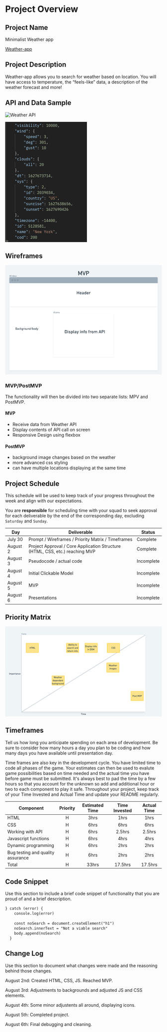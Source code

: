 
# Project Overview



## Project Name

Minimalist Weather app

[Weather-app](https://okamiffs.github.io/Weather-app/)

## Project Description

Weather-app allows you to search for weather based on location. You will have access to temperature, the “feels-like” data, a description of the weather forecast and more!

## API and Data Sample
![Weather API](https://openweathermap.org/current#data)

![API data](https://raw.githubusercontent.com/okamiffs/Weather-app/main/Assets/Screenshot%202021-07-30%20at%203.48.47%20PM.png)

## Wireframes
![Wireframe](https://raw.githubusercontent.com/okamiffs/Weather-app/main/Assets/a2e1a484-93fe-4708-94e8-a6b6e4cf5996.png)


### MVP/PostMVP

The functionality will then be divided into two separate lists: MPV and PostMVP.  

#### MVP 

- Receive data from Weather API
- Display contents of API call on screen
- Responsive Design using flexbox

#### PostMVP  

- background image changes based on the weather
- more advanced css styling
- can have multiple locations displaying at the same time

## Project Schedule

This schedule will be used to keep track of your progress throughout the week and align with our expectations.  

You are **responsible** for scheduling time with your squad to seek approval for each deliverable by the end of the corresponding day, excluding `Saturday` and `Sunday`.

|  Day | Deliverable | Status
|---|---| ---|
|July 30| Prompt / Wireframes / Priority Matrix / Timeframes | Complete
|August 2| Project Approval / Core Application Structure (HTML, CSS, etc.) reaching MVP | Complete
|August 3| Pseudocode / actual code | Incomplete
|August 4| Initial Clickable Model  | Incomplete
|August 5| MVP | Incomplete
|August 6| Presentations | Incomplete

## Priority Matrix

![Priority Matrix](https://raw.githubusercontent.com/okamiffs/Weather-app/main/Assets/Screenshot%202021-08-01%20at%209.06.15%20PM.png)

## Timeframes

Tell us how long you anticipate spending on each area of development. Be sure to consider how many hours a day you plan to be coding and how many days you have available until presentation day.

Time frames are also key in the development cycle.  You have limited time to code all phases of the game.  Your estimates can then be used to evalute game possibilities based on time needed and the actual time you have before game must be submitted. It's always best to pad the time by a few hours so that you account for the unknown so add and additional hour or two to each component to play it safe. Throughout your project, keep track of your Time Invested and Actual Time and update your README regularly.

| Component | Priority | Estimated Time | Time Invested | Actual Time |
| --- | :---: |  :---: | :---: | :---: |
| HTML | H | 3hrs| 1hrs | 1hrs |
| CSS | H | 6hrs| 6hrs | 6hrs |
| Working with API | H | 6hrs| 2.5hrs | 2.5hrs |
| Javascript functions | H | 6hrs| 4hrs | 4hrs |
| Dynamic programming | H | 6hrs| 2hrs | 2hrs |
| Bug testing and quality assurance | H | 6hrs| 2hrs | 2hrs |
| Total | H | 33hrs| 17.5hrs | 17.5hrs |

## Code Snippet

Use this section to include a brief code snippet of functionality that you are proud of and a brief description.  

```
} catch (error) {
    console.log(error)

    const noSearch = document.createElement("h1")
    noSearch.innerText = "Not a viable search"
    body.append(noSearch)
  }
```

## Change Log
 Use this section to document what changes were made and the reasoning behind those changes.  

 August 2nd: Created HTML, CSS, JS. Reached MVP.

 August 3rd: Adjustments to backgrounds and adjusted JS and CSS elements.

 August 4th: Some minor adjustents all around, displaying icons.

 August 5th: Completed project.

 August 6th: Final debugging and cleaning.